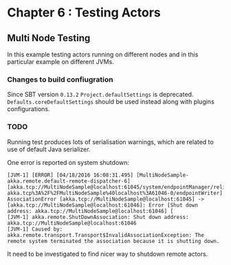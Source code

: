 # Chapter 6 : Testing Actors
## Multi Node Testing
In this example testing actors running on different nodes and in this particular example on different JVMs.

### Changes to build confiugration
Since SBT version `0.13.2` `Project.defaultSettings` is deprecated. `Defaults.coreDefaultSettings` should be used instead along with plugins configurations.

### TODO
Running test produces lots of serialisation warnings, which are related to use of default Java serializer. 

One error is reported on system shutdown:

	[JVM-1] [ERROR] [04/18/2016 16:08:31.495] [MultiNodeSample-akka.remote.default-remote-dispatcher-6] [akka.tcp://MultiNodeSample@localhost:61045/system/endpointManager/reliableEndpointWriter-akka.tcp%3A%2F%2FMultiNodeSample%40localhost%3A61046-0/endpointWriter] AssociationError [akka.tcp://MultiNodeSample@localhost:61045] -> [akka.tcp://MultiNodeSample@localhost:61046]: Error [Shut down address: akka.tcp://MultiNodeSample@localhost:61046] [
	[JVM-1] akka.remote.ShutDownAssociation: Shut down address: akka.tcp://MultiNodeSample@localhost:61046
	[JVM-1] Caused by: akka.remote.transport.Transport$InvalidAssociationException: The remote system terminated the association because it is shutting down.
	
It need to be investigated to find nicer way to shutdown remote actors.